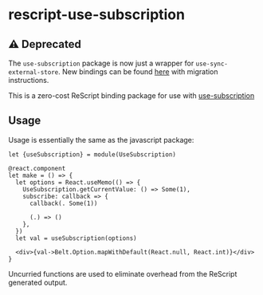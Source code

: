 # rescript-use-subscription

## ⚠️ Deprecated

The `use-subscription` package is now just a wrapper for `use-sync-external-store`. New bindings can be found [here](https://github.com/illusionalsagacity/rescript-use-sync-external-store) with migration instructions.

This is a zero-cost ReScript binding package for use with [use-subscription](https://github.com/facebook/react/tree/main/packages/use-subscription)

## Usage

Usage is essentially the same as the javascript package:

```reasonml
let {useSubscription} = module(UseSubscription)

@react.component
let make = () => {
  let options = React.useMemo(() => {
    UseSubscription.getCurrentValue: () => Some(1),
    subscribe: callback => {
      callback(. Some(1))

      (.) => ()
    },
  })
  let val = useSubscription(options)

  <div>{val->Belt.Option.mapWithDefault(React.null, React.int)}</div>
}
```

Uncurried functions are used to eliminate overhead from the ReScript generated output.
